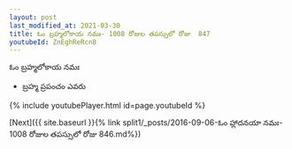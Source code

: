 ```yaml
---
layout: post
last_modified_at: 2021-03-30
title: ఓం బ్రహ్మలోకాయ నమః- 1008 రోజుల తపస్సులో రోజు  847
youtubeId: ZnEghReRcn8
---
```

 
 
 ఓం బ్రహ్మలోకాయ నమః  
 
 -  బ్రహ్మ ప్రపంచం ఎవరు 
 
  
 
  
 
 
 
 
 
 


{% include youtubePlayer.html id=page.youtubeId %}
 
[Next]({{ site.baseurl }}{% link  split1/_posts/2016-09-06-ఓం హ్లాదనయా నమః- 1008 రోజుల తపస్సులో రోజు  846.md%})
 
